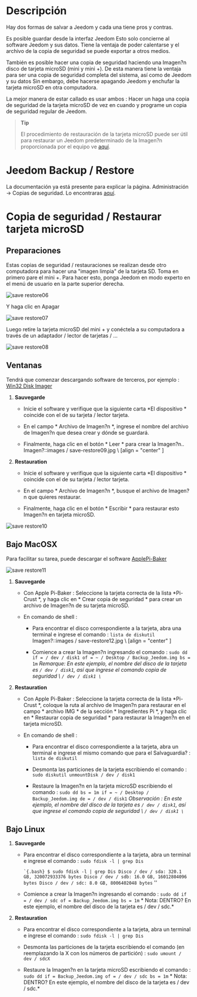 Descripción 
===========

Hay dos formas de salvar a Jeedom y cada una tiene
pros y contras.

Es posible guardar desde la interfaz
Jeedom Esto solo concierne al software Jeedom y sus datos.
Tiene la ventaja de poder calentarse y el archivo de
la copia de seguridad se puede exportar a otros medios.

También es posible hacer una copia de seguridad haciendo una Imagen?n
disco de tarjeta microSD (mini y mini +). De esta manera tiene la ventaja
para ser una copia de seguridad completa del sistema, así como de Jeedom y su
datos Sin embargo, debe hacerse apagando Jeedom y
enchufar la tarjeta microSD en otra computadora.

La mejor manera de estar callado es usar ambos : Hacer un
haga una copia de seguridad de la tarjeta microSD de vez en cuando y programe un
copia de seguridad regular de Jeedom.

> **Tip**
>
> El procedimiento de restauración de la tarjeta microSD puede ser útil para
> restaurar un Jeedom predeterminado de la Imagen?n proporcionada por
> el equipo ve
> [aquí](https://www.jeedom.fr/doc/documentation/installation/es_ES/doc-installation.html).

Jeedom Backup / Restore 
=================================

La documentación ya está presente para explicar la página.
Administración → Copias de seguridad. Lo encontraras
[aquí](https://jeedom.github.io/core/es_ES/backup).

Copia de seguridad / Restaurar tarjeta microSD 
===========================================

Preparaciones 
-----------

Estas copias de seguridad / restauraciones se realizan desde otro
computadora para hacer una "imagen limpia" de la tarjeta SD. Toma en
primero pare el mini +. Para hacer esto, ponga Jeedom en modo
experto en el menú de usuario en la parte superior derecha.

![save restore06](images/save-restore06.jpg)

Y haga clic en Apagar

![save restore07](images/save-restore07.jpg)

Luego retire la tarjeta microSD del mini + y conéctela a
su computadora a través de un adaptador / lector de tarjetas / ...

![save restore08](images/save-restore08.jpg)

Ventanas 
------------

Tendrá que comenzar descargando software de terceros, por ejemplo :
[Win32 Disk Imager](http://sourceforge.net/projects/win32diskimager/)

1.  **Sauvegarde**

    -   Inicie el software y verifique que la siguiente carta
        *El dispositivo * coincide con el de su tarjeta / lector
        tarjeta.

    -   En el campo * Archivo de Imagen?n *, ingrese el nombre del archivo de Imagen?n que
        desea crear y dónde se guardará.

    -   Finalmente, haga clic en el botón * Leer * para crear la Imagen?n..
        Imagen?::images / save-restore09.jpg \ [align = "center" \]

2.  **Restauration**

    -   Inicie el software y verifique que la siguiente carta
        *El dispositivo * coincide con el de su tarjeta / lector
        tarjeta.

    -   En el campo * Archivo de Imagen?n *, busque el archivo de Imagen?n que
        quieres restaurar.

    -   Finalmente, haga clic en el botón * Escribir * para restaurar esto
        Imagen?n en tarjeta microSD.

![save restore10](images/save-restore10.jpg)

Bajo MacOSX 
-----------

Para facilitar su tarea, puede descargar el software
[ApplePi-Baker](http://www.tweaking4all.com/hardware/raspberry-pi/macosx-apple-pi-baker/)

![save restore11](images/save-restore11.jpg)

1.  **Sauvegarde**

    -   Con Apple Pi-Baker : Seleccione la tarjeta correcta de la lista
        *Pi-Crust *, y haga clic en * Crear copia de seguridad * para crear un
        archivo de Imagen?n de su tarjeta microSD.

    -   En comando de shell :

        -   Para encontrar el disco correspondiente a la tarjeta, abra
            una terminal e ingrese el comando : `lista de diskutil`
            Imagen?::images / save-restore12.jpg \ [align = "center" \]

        -   Comience a crear la Imagen?n ingresando el comando :
            `sudo dd if = / dev / disk1 of = ~ / Desktop / Backup_Jeedom.img bs = 1m`
            *Remarque: En este ejemplo, el nombre del disco de la tarjeta
            es `/ dev / disk1`, así que ingrese el comando
            copia de seguridad \ `/ dev / disk1 \`*

2.  **Restauration**

    -   Con Apple Pi-Baker : Seleccione la tarjeta correcta de la lista
        *Pi-Crust *, coloque la ruta al archivo de Imagen?n para restaurar
        en el campo * archivo IMG * de la sección * Ingredientes Pi *, y
        haga clic en * Restaurar copia de seguridad * para restaurar la Imagen?n en el
        tarjeta microSD.

    -   En comando de shell :

        -   Para encontrar el disco correspondiente a la tarjeta, abra
            un terminal e ingrese el mismo comando que para el
            Salvaguardia? : `lista de diskutil`

        -   Desmonta las particiones de la tarjeta escribiendo el comando :
            `sudo diskutil unmountDisk / dev / disk1`

        -   Restaure la Imagen?n en la tarjeta microSD escribiendo el comando
            :
            `sudo dd bs = 1m if = ~ / Desktop / Backup_Jeedom.img de = / dev / disk1`
            *Observación : En este ejemplo, el nombre del disco de la tarjeta
            es `/ dev / disk1`, así que ingrese el comando
            copia de seguridad \ `/ dev / disk1 \`*

Bajo Linux 
----------

1.  **Sauvegarde**

    -   Para encontrar el disco correspondiente a la tarjeta, abra un
        terminal e ingrese el comando : `sudo fdisk -l | grep Dis`

        `` `{.bash}
        $ sudo fdisk -l | grep Dis
        Disco / dev / sda: 320.1 GB, 320072933376 bytes
        Disco / dev / sdb: 16.0 GB, 16012804096 bytes
        Disco / dev / sdc: 8.0 GB, 8006402048 bytes
        `` ''

    -   Comience a crear la Imagen?n ingresando el comando :
        `sudo dd if = / dev / sdc of = Backup_Jeedom.img bs = 1m` * Nota: DENTRO?
        En este ejemplo, el nombre del disco de la tarjeta es / dev / sdc.*

2.  **Restauration**

    -   Para encontrar el disco correspondiente a la tarjeta, abra un
        terminal e ingrese el comando : `sudo fdisk -l | grep Dis`

    -   Desmonta las particiones de la tarjeta escribiendo el comando (en
        reemplazando la X con los números de partición) :
        `sudo umount / dev / sdcX`

    -   Restaure la Imagen?n en la tarjeta microSD escribiendo el comando :
        `sudo dd if = Backup_Jeedom.img of = / dev / sdc bs = 1m` * Nota: DENTRO?
        En este ejemplo, el nombre del disco de la tarjeta es / dev / sdc.*


